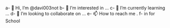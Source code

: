 a- 👋 Hi, I’m @davi003not
b- 👀 I’m interested in ...
c- 🌱 I’m currently learning ...
d- 💞️ I’m looking to collaborate on ...
e- 📫 How to reach me .
f- in for School 
<!---
davi003not/davi003not is a ✨ special ✨ repository because its `README.md` (this file) appears on your GitHub profile.
You can click the Preview link to take a look at your changes.
--->
